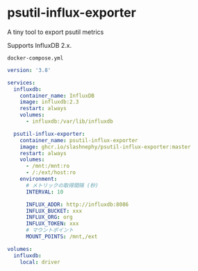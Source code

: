 # psutil-influx-exporter
A tiny tool to export psutil metrics

Supports InfluxDB 2.x.

`docker-compose.yml`

```yaml
version: '3.8'

services:
  influxdb:
    container_name: InfluxDB
    image: influxdb:2.3
    restart: always
    volumes:
      - influxdb:/var/lib/influxdb

  psutil-influx-exporter:
    container_name: psutil-influx-exporter
    image: ghcr.io/slashnephy/psutil-influx-exporter:master
    restart: always
    volumes:
      - /mnt:/mnt:ro
      - /:/ext/host:ro
    environment:
      # メトリックの取得間隔 (秒)
      INTERVAL: 10

      INFLUX_ADDR: http://influxdb:8086
      INFLUX_BUCKET: xxx
      INFLUX_ORG: org
      INFLUX_TOKEN: xxx
      # マウントポイント
      MOUNT_POINTS: /mnt,/ext

volumes:
  influxdb:
    local: driver
```
